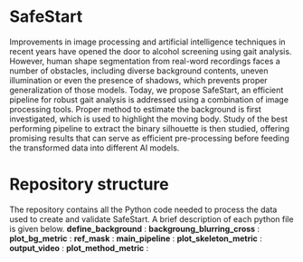 # SafeStart

Improvements in image processing and artificial intelligence techniques in recent years have opened the door to alcohol screening using gait analysis. However, human shape segmentation from real-word recordings faces a number of obstacles, including diverse background contents, uneven illumination or even the presence of shadows, which prevents proper generalization of those models. Today, we propose SafeStart, an efficient pipeline for robust gait analysis is addressed using a combination of image processing tools. Proper method to estimate the background is first investigated, which is used to highlight the moving body. Study of the best performing pipeline to extract the binary silhouette is then studied, offering promising results that can serve as efficient pre-processing before feeding the transformed data into different AI models.

# Repository structure
The repository contains all the Python code needed to process the data used to create and validate SafeStart. A brief description of each python file is given below.
**define_background** :
**backgroung_blurring_cross** :
**plot_bg_metric** :
**ref_mask** :
**main_pipeline** :
**plot_skeleton_metric** :
**output_video** :
**plot_method_metric** :
